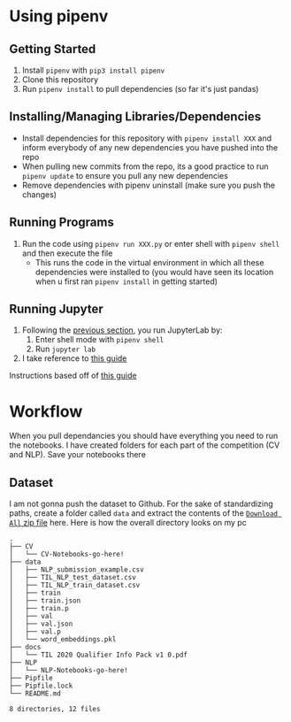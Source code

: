 # Using pipenv
## Getting Started
1. Install `pipenv` with `pip3 install pipenv`
2. Clone this repository
3. Run `pipenv install` to pull dependencies (so far it's just pandas)
   
## Installing/Managing Libraries/Dependencies
- Install dependencies for this repository with `pipenv install XXX` and inform everybody of any new dependencies you have pushed into the repo
- When pulling new commits from the repo, its a good practice to run `pipenv update` to ensure you pull any new dependencies
- Remove dependencies with pipenv uninstall (make sure you push the changes)

## Running Programs
1. Run the code using `pipenv run XXX.py` or enter shell with `pipenv shell` and then execute the file
   - This runs the code in the virtual environment in which all these dependencies were installed to (you would have seen its location when u first ran `pipenv install` in getting started)


## Running Jupyter
1. Following the [previous section](#running-programs), you run JupyterLab by:
   1. Enter shell mode with `pipenv shell`
   2. Run `jupyter lab`
2. I take reference to [this guide](https://jupyterlab.readthedocs.io/en/stable/getting_started/overview.html)

Instructions based off of [this guide](https://pipenv.pypa.io/en/latest/basics/#general-recommendations-version-control)

# Workflow

When you pull dependancies you should have everything you need to run the notebooks.
I have created folders for each part of the competition (CV and NLP). Save your notebooks there

## Dataset
 I am not gonna push the dataset to Github. For the sake of standardizing paths, create a folder called `data` and extract the contents of the [`Download All` zip file](https://www.kaggle.com/c/til2020/data?select=TIL_NLP_train_dataset.csv) here. Here is how the overall directory looks on my pc

 ```
 .
├── CV
│   └── CV-Notebooks-go-here!
├── data
│   ├── NLP_submission_example.csv
│   ├── TIL_NLP_test_dataset.csv
│   ├── TIL_NLP_train_dataset.csv
│   ├── train
│   ├── train.json
│   ├── train.p
│   ├── val
│   ├── val.json
│   ├── val.p
│   └── word_embeddings.pkl
├── docs
│   └── TIL 2020 Qualifier Info Pack v1 0.pdf
├── NLP
│   └── NLP-Notebooks-go-here!
├── Pipfile
├── Pipfile.lock
└── README.md

8 directories, 12 files
```